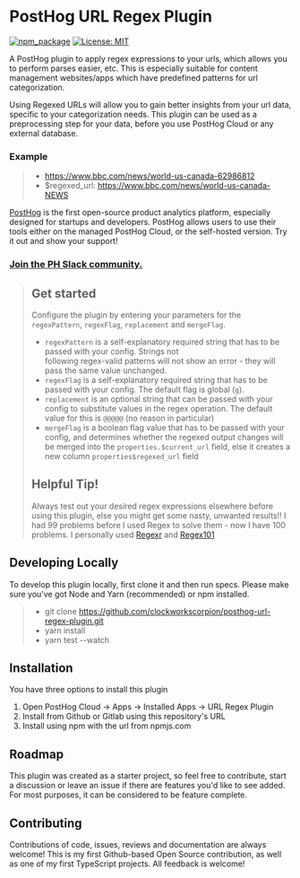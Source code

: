 # PostHog URL Regex Plugin

[![npm_package](https://img.shields.io/npm/v/posthog-url-regex-plugin?style=flat-square)](https://www.npmjs.com/package/posthog-url-regex-plugin)
[![License: MIT](https://img.shields.io/badge/License-MIT-red.svg?style=flat-square)](https://opensource.org/licenses/MIT)


A PostHog plugin to apply regex expressions to your urls, which allows you to perform parses easier, etc. This is especially suitable for content management websites/apps which have predefined patterns for url categorization.

Using Regexed URLs will allow you to gain better insights from your url data, specific to your categorization needs. This plugin can be used as a preprocessing step for your data, before you use PostHog Cloud or any external database.

### Example
> - https://www.bbc.com/news/world-us-canada-62986812
> - $regexed_url: https://www.bbc.com/news/world-us-canada-NEWS

[PostHog](https://posthog.com/) is the first open-source product analytics platform, especially designed for startups and developers. PostHog allows users to use their tools either on the managed PostHog Cloud, or the self-hosted version. Try it out and show your support!

### [Join the PH Slack community.](https://join.slack.com/t/posthogusers/shared_invite/enQtOTY0MzU5NjAwMDY3LTc2MWQ0OTZlNjhkODk3ZDI3NDVjMDE1YjgxY2I4ZjI4MzJhZmVmNjJkN2NmMGJmMzc2N2U3Yjc3ZjI5NGFlZDQ)

>
> ## Get started
>
> Configure the plugin by entering your parameters for the `regexPattern`, `regexFlag`, `replacement` and `mergeFlag`.
> - `regexPattern` is a self-explanatory required string that has to be passed with your config. Strings not  
> following regex-valid patterns will not show an error - they will pass the same value unchanged.
> - `regexFlag` is a self-explanatory required string that has to be passed with your config. The default flag is
> global (`g`).
> - `replacement` is an optional string that can be passed with your config to substitute values in the regex operation.
> The default value for this is `@@@@@` (no reason in particular)
> - `mergeFlag` is a boolean flag value that has to be passed with your config, and determines whether the regexed
> output changes will be merged into the `properties.$current_url` field, else it creates a new column 
> `properties$regexed_url` field
>
> ## Helpful Tip!
> Always test out your desired regex expressions elsewhere before using this plugin, else you might get some nasty,
> unwanted results!! I had 99 problems before I used Regex to solve them - now I have 100 problems. I personally used 
> [Regexr](https://regexr.com/) and [Regex101](https://regex101.com/)

## Developing Locally

To develop this plugin locally, first clone it and then run specs. Please make sure you've got Node and Yarn (recommended) or npm installed.

> - git clone https://github.com/clockworkscorpion/posthog-url-regex-plugin.git
> - yarn install
> - yarn test --watch

## Installation

You have three options to install this plugin
1. Open PostHog Cloud -> Apps -> Installed Apps -> URL Regex Plugin
2. Install from Github or Gitlab using this repository's URL
3. Install using npm with the url from npmjs.com

## Roadmap

This plugin was created as a starter project, so feel free to contribute, start a discussion or leave an issue if there are features you'd like to see added. For most purposes, it can be considered to be feature complete.

## Contributing

Contributions of code, issues, reviews and documentation are always welcome! This is my first Github-based Open Source contribution, as well as one of my first TypeScript projects. All feedback is welcome!

